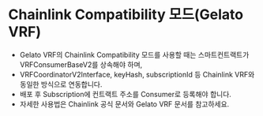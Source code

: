 # Chainlink Compatibility 모드(Gelato VRF)

- Gelato VRF의 Chainlink Compatibility 모드를 사용할 때는 스마트컨트랙트가 VRFConsumerBaseV2를 상속해야 하며,
- VRFCoordinatorV2Interface, keyHash, subscriptionId 등 Chainlink VRF와 동일한 방식으로 연동합니다.
- 배포 후 Subscription에 컨트랙트 주소를 Consumer로 등록해야 합니다.
- 자세한 사용법은 Chainlink 공식 문서와 Gelato VRF 문서를 참고하세요.

